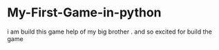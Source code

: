 # My-First-Game-in-python
i am build this game help of my big brother . and so excited for build the game
